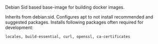 Debian Sid based base-image for building docker images.

Inherits from debian:sid. Configures apt to not install recommended and
suggested packages. Installs following packages often required for
development:

    locales, build-essential, curl, openssl, ca-certificates
